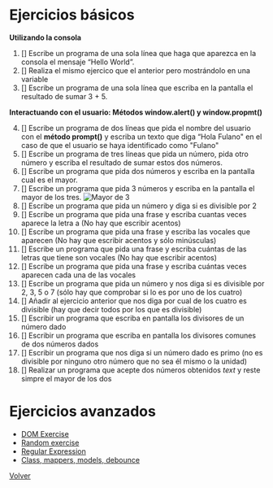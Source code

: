 # Ejercicios básicos

__Utilizando la consola__

1. [] Escribe un programa de una sola línea que haga que aparezca en la consola el mensaje “Hello World”.
2. [] Realiza el mismo ejercico que el anterior pero mostrándolo en una variable
3. [] Escribe un programa de una sola línea que escriba en la pantalla el resultado de sumar 3 + 5.

__Interactuando con el usuario: Métodos window.alert() y window.propmt()__

4. [] Escribe un programa de dos líneas que pida el nombre del usuario con el __método prompt()__ y escriba un texto que diga “Hola Fulano" en el caso de que el usuario se haya identificado como "Fulano"
5. [] Escribe un programa de tres líneas que pida un número, pida otro número y escriba el resultado de sumar estos dos números.
6. [] Escribe un programa que pida dos números y escriba en la pantalla cual es el mayor.
7. [] Escribe un programa que pida 3 números y escriba en la pantalla el mayor de los tres.
![Mayor de 3](./assets/mayor_de_tres.jpg)
8. [] Escribe un programa que pida un número y diga si es divisible por 2
9. [] Escribe un programa que pida una frase y escriba cuantas veces aparece la letra a (No hay que escribir acentos)
10. [] Escribe un programa que pida una frase y escriba las vocales que aparecen (No hay que escribir acentos y sólo minúsculas)
11. [] Escribe un programa que pida una frase y escriba cuántas de las letras que tiene son vocales (No hay que escribir acentos)
12. [] Escribe un programa que pida una frase y escriba cuántas veces aparecen cada una de las vocales
13. [] Escribe un programa que pida un número y nos diga si es divisible por 2, 3, 5 o 7 (sólo hay que comprobar si lo es por uno de los cuatro)
14. [] Añadir al ejercicio anterior que nos diga por cual de los cuatro es divisible (hay que decir todos por los que es divisible)
15. [] Escribir un programa que escriba en pantalla los divisores de un número dado
16. [] Escribir un programa que escriba en pantalla los divisores comunes de dos números dados
17. [] Escribir un programa que nos diga si un número dado es primo (no es divisible por ninguno otro número que no sea él mismo o la unidad)
18. [] Realizar un programa que acepte dos números obtenidos _text_ y reste simpre el mayor de los dos

# Ejercicios avanzados

- [DOM Exercise](https://github.com/webferrol/dom-js-newbie)
- [Random exercise](https://github.com/webferrol/js-random-exercises)
- [Regular Expression](https://github.com/webferrol/js-exp-reg-exercise)
- [Class, mappers, models, debounce](https://github.com/webferrol/js-vite-models-mappers-debounce-classes)

[Volver](README.md#tabla-de-contenidos)